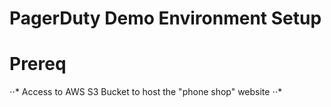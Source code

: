 # PagerDuty Demo Environment Setup


# Prereq

⋅⋅* Access to AWS S3 Bucket to host the "phone shop" website 
⋅⋅* 




